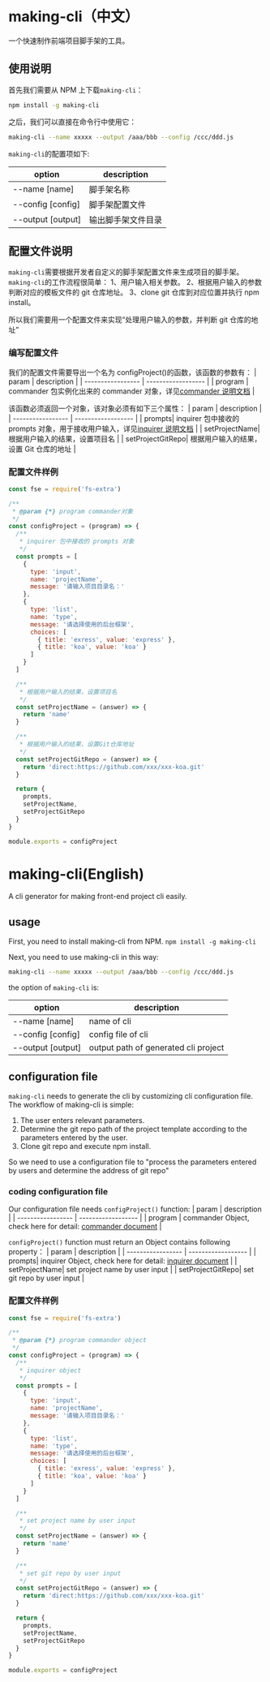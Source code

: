 # making-cli（中文）

一个快速制作前端项目脚手架的工具。

## 使用说明

首先我们需要从 NPM 上下载`making-cli`：

```bash
npm install -g making-cli
```

之后，我们可以直接在命令行中使用它：

```bash
making-cli --name xxxxx --output /aaa/bbb --config /ccc/ddd.js
```

`making-cli`的配置项如下:

| option            | description        |
| ----------------- | ------------------ |
| --name [name]     | 脚手架名称         |
| --config [config] | 脚手架配置文件     |
| --output [output] | 输出脚手架文件目录 |

## 配置文件说明

`making-cli`需要根据开发者自定义的脚手架配置文件来生成项目的脚手架。
`making-cli`的工作流程很简单：
1、用户输入相关参数。
2、根据用户输入的参数判断对应的模板文件的 git 仓库地址。
3、clone git 仓库到对应位置并执行 npm install。

所以我们需要用一个配置文件来实现“处理用户输入的参数，并判断 git 仓库的地址”

### 编写配置文件

我们的配置文件需要导出一个名为 configProject()的函数，该函数的参数有：
| param | description |
| ----------------- | ------------------ |
| program | commander 包实例化出来的 commander 对象，详见[commander 说明文档](https://www.npmjs.com/package/commander) |

该函数必须返回一个对象，该对象必须有如下三个属性：
| param | description |
| ----------------- | ------------------ |
| prompts| inquirer 包中接收的 prompts 对象，用于接收用户输入，详见[inquirer 说明文档](https://www.npmjs.com/package/inquirer) |
| setProjectName| 根据用户输入的结果，设置项目名 |
| setProjectGitRepo| 根据用户输入的结果，设置 Git 仓库的地址 |

### 配置文件样例

```javascript
const fse = require('fs-extra')

/**
 * @param {*} program commander对象
 */
const configProject = (program) => {
  /**
   * inquirer 包中接收的 prompts 对象
   */
  const prompts = [
    {
      type: 'input',
      name: 'projectName',
      message: '请输入项目目录名：'
    },
    {
      type: 'list',
      name: 'type',
      message: '请选择使用的后台框架',
      choices: [
        { title: 'exress', value: 'express' },
        { title: 'koa', value: 'koa' }
      ]
    }
  ]

  /**
   * 根据用户输入的结果，设置项目名
   */
  const setProjectName = (answer) => {
    return 'name'
  }

  /**
   * 根据用户输入的结果，设置Git仓库地址
   */
  const setProjectGitRepo = (answer) => {
    return 'direct:https://github.com/xxx/xxx-koa.git'
  }

  return {
    prompts,
    setProjectName,
    setProjectGitRepo
  }
}

module.exports = configProject
```

# making-cli(English)

A cli generator for making front-end project cli easily.

## usage

First, you need to install making-cli from NPM.
`npm install -g making-cli`

Next, you need to use making-cli in this way:

```bash
making-cli --name xxxxx --output /aaa/bbb --config /ccc/ddd.js
```

the option of `making-cli` is:

| option            | description                          |
| ----------------- | ------------------------------------ |
| --name [name]     | name of cli                          |
| --config [config] | config file of cli                   |
| --output [output] | output path of generated cli project |

## configuration file

`making-cli` needs to generate the cli by customizing cli configuration file.
The workflow of making-cli is simple:

1. The user enters relevant parameters.
2. Determine the git repo path of the project template according to the parameters entered by the user.
3. Clone git repo and execute npm install.

So we need to use a configuration file to "process the parameters entered by users and determine the address of git repo"

### coding configuration file

Our configuration file needs `configProject()` function:
| param | description |
| ----------------- | ------------------ |
| program | commander Object, check here for detail: [commander document](https://www.npmjs.com/package/commander) |

`configProject()` function must return an Object contains following property：
| param | description |
| ----------------- | ------------------ |
| prompts| inquirer Object, check here for detail: [inquirer document](https://www.npmjs.com/package/inquirer) |
| setProjectName| set project name by user input |
| setProjectGitRepo| set git repo by user input |

### 配置文件样例

```javascript
const fse = require('fs-extra')

/**
 * @param {*} program commander object
 */
const configProject = (program) => {
  /**
   * inquirer object
   */
  const prompts = [
    {
      type: 'input',
      name: 'projectName',
      message: '请输入项目目录名：'
    },
    {
      type: 'list',
      name: 'type',
      message: '请选择使用的后台框架',
      choices: [
        { title: 'exress', value: 'express' },
        { title: 'koa', value: 'koa' }
      ]
    }
  ]

  /**
   * set project name by user input
   */
  const setProjectName = (answer) => {
    return 'name'
  }

  /**
   * set git repo by user input
   */
  const setProjectGitRepo = (answer) => {
    return 'direct:https://github.com/xxx/xxx-koa.git'
  }

  return {
    prompts,
    setProjectName,
    setProjectGitRepo
  }
}

module.exports = configProject
```
